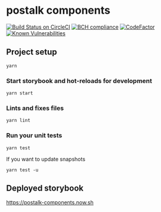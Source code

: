 # postalk components

[![Build Status on CircleCI](https://circleci.com/gh/postalk/components.svg?style=shield)](https://circleci.com/gh/postalk/components)
[![BCH compliance](https://bettercodehub.com/edge/badge/postalk/components)](https://bettercodehub.com/results/postalk/components)
[![CodeFactor](https://www.codefactor.io/repository/github/postalk/components/badge)](https://www.codefactor.io/repository/github/postalk/components)
[![Known Vulnerabilities](https://snyk.io/test/github/postalk/components/badge.svg?targetFile=package.json)](https://snyk.io/test/github/postalk/components?targetFile=package.json)

## Project setup

```
yarn
```

### Start storybook and hot-reloads for development

```
yarn start
```

### Lints and fixes files

```
yarn lint
```

### Run your unit tests

```
yarn test
```

If you want to update snapshots

```
yarn test -u
```

## Deployed storybook

https://postalk-components.now.sh
